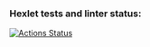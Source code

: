 ### Hexlet tests and linter status:
[![Actions Status](https://github.com/ppeter777/java-project-71/workflows/hexlet-check/badge.svg)](https://github.com/ppeter777/java-project-71/actions)
